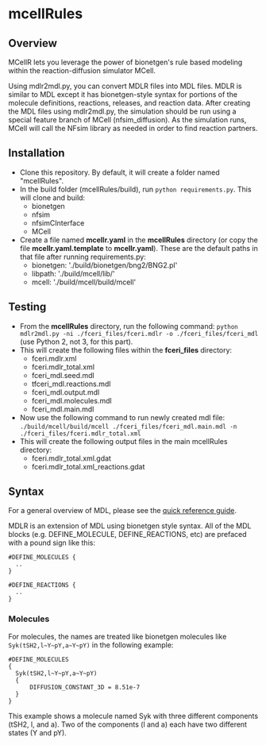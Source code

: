# mcellRules

## Overview

MCellR lets you leverage the power of bionetgen's rule based modeling within
the reaction-diffusion simulator MCell.

Using mdlr2mdl.py, you can convert MDLR files into MDL files. MDLR is similar
to MDL except it has bionetgen-style syntax for portions of the molecule
definitions, reactions, releases, and reaction data. After creating the MDL
files using mdlr2mdl.py, the simulation should be run using a special feature
branch of MCell (nfsim_diffusion). As the simulation runs, MCell will call the
NFsim library as needed in order to find reaction partners.

## Installation

- Clone this repository. By default, it will create a folder named "mcellRules".
- In the build folder (mcellRules/build), run `python requirements.py`. This will
  clone and build:
    - bionetgen
    - nfsim
    - nfsimCInterface
    - MCell
- Create a file named **mcellr.yaml** in the **mcellRules** directory (or copy the file
  **mcellr.yaml.template** to **mcellr.yaml**). These are the default paths in that file
  after running requirements.py:
  - bionetgen: './build/bionetgen/bng2/BNG2.pl'
  - libpath: './build/mcell/lib/'
  - mcell: './build/mcell/build/mcell'

## Testing

- From the **mcellRules** directory, run the following command:
  `python mdlr2mdl.py -ni ./fceri_files/fceri.mdlr -o ./fceri_files/fceri_mdl`
  (use Python 2, not 3, for this part).
- This will create the following files within the **fceri_files** directory:
  - fceri.mdlr.xml
  - fceri.mdlr_total.xml
  - fceri_mdl.seed.mdl
  - tfceri_mdl.reactions.mdl
  - fceri_mdl.output.mdl
  - fceri_mdl.molecules.mdl
  - fceri_mdl.main.mdl
- Now use the following command to run newly created mdl file:
  `./build/mcell/build/mcell ./fceri_files/fceri_mdl.main.mdl -n
  ./fceri_files/fceri.mdlr_total.xml`
- This will create the following output files in the main mcellRules directory: 
  - fceri.mdlr_total.xml.gdat
  - fceri.mdlr_total.xml_reactions.gdat

## Syntax

For a general overview of MDL, please see the [quick reference
guide](http://mcell.org/documentation/qrg/index.html).

MDLR is an extension of MDL using bionetgen style syntax. All of the MDL blocks
(e.g. DEFINE_MOLECULE, DEFINE_REACTIONS, etc) are prefaced with a pound sign
like this:

    #DEFINE_MOLECULES {
      ..
    }

    #DEFINE_REACTIONS {
      ..
    }

### Molecules

For molecules, the names are treated like bionetgen molecules like
`Syk(tSH2,l~Y~pY,a~Y~pY)` in the following example:

    #DEFINE_MOLECULES
    {
      Syk(tSH2,l~Y~pY,a~Y~pY)
      {
          DIFFUSION_CONSTANT_3D = 8.51e-7 
      }
    }

This example shows a molecule named Syk with three different components (tSH2,
l, and a).  Two of the components (l and a) each have two different states (Y
and pY).
